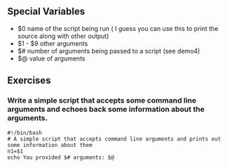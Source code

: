 ## Special Variables
- $0 name of the script being run ( I guess you can use this to print the source along with other output)
- $1 - $9 other arguments
- $# number of arguments being passed to a script (see demo4)
- $@ value of arguments

## Exercises
### Write a simple script that accepts some command line arguments and echoes back some information about the arguments.
```
#!/bin/bash
# A simple script that accepts command line arguments and prints out some information about them
n1=$1
echo You provided $# arguments: $@


```